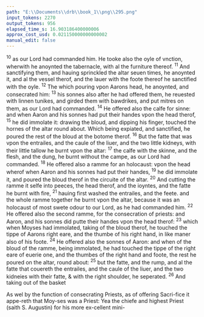 ```yaml
---
path: "E:\\Documents\\drb\\book_1\\png\\295.png"
input_tokens: 2270
output_tokens: 956
elapsed_time_s: 16.903186400000006
approx_cost_usd: 0.021150000000000002
manual_edit: false
---
```

<sup>10</sup> as our Lord had commanded him. He tooke also the oyle of vnction, wherwith he anoynted the tabernacle, with al the furniture thereof. <sup>11</sup> And sanctifying them, and hauing sprinckled the altar seuen times, he anoynted it, and al the vessel therof, and the lauer with the foote thereof he sanctified with the oyle. <sup>12</sup> The which pouring vpon Aarons head, he anoynted, and consecrated him: <sup>13</sup> his sonnes also after he had offered them, he reuested with linnen tunikes, and girded them with bawdrikes, and put mitres on them, as our Lord had commanded. <sup>14</sup> He offered also the calfe for sinne: and when Aaron and his sonnes had put their handes vpon the head therof, <sup>15</sup> he did immolate it: drawing the bloud, and dipping his finger, touched the hornes of the altar round about. Which being expiated, and sanctified, he poured the rest of the bloud at the botome therof. <sup>16</sup> But the fatte that was vpon the entrailes, and the caule of the liuer, and the two little kidneys, with their little tallow he burnt vpon the altar: <sup>17</sup> the calfe with the skinne, and the flesh, and the dung, he burnt without the campe, as our Lord had commanded. <sup>18</sup> He offered also a ramme for an holocaust: vpon the head wherof when Aaron and his sonnes had put their handes, <sup>19</sup> he did immolate it, and poured the bloud therof in the circuite of the altar. <sup>20</sup> And cutting the ramme it selfe into peeces, the head therof, and the ioyntes, and the fatte he burnt with fire, <sup>21</sup> hauing first washed the entrailes, and the feete. and the whole ramme together he burnt vpon the altar, because it was an holocaust of most swete odour to our Lord, as he had commanded him. <sup>22</sup> He offered also the second ramme, for the consecration of priests: and Aaron, and his sonnes did putte their handes vpon the head therof: <sup>23</sup> which when Moyses had immolated, taking of the bloud therof, he touched the tippe of Aarons right eare, and the thumbe of his right hand, in like maner also of his foote. <sup>24</sup> He offered also the sonnes of Aaron: and when of the bloud of the ramme, being immolated, he had touched the tippe of the right eare of euerie one, and the thumbes of the right hand and foote, the rest he poured on the altar, round about: <sup>25</sup> but the fatte, and the rump, and al the fatte that couereth the entrailes, and the caule of the liuer, and the two kidneies with their fatte, & with the right shoulder, he seperated. <sup>26</sup> And taking out of the basket

[^1]: anie time put the Ephod to, the Rationale, God gaue an-swers to his de-mandes, in matters of do-ctrine and veri-tie: which king Dauid willed Abiathar to doe 1. Reg. 23. v. 9. Neither could anie wo-man weue di-uine & write, but diuine wis-dom did make such garments. S. Cyril. lib. 4. in Leuit.

<aside>As wel by the function of consecrating Priests, as of offering Sacri-fice it appe-reth that Moy-ses was a Priest: Yea the chiefe and highest Priest (saith S. Augustin) for his more ex-cellent mini-</aside>